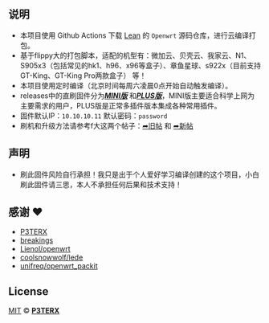 ## 说明

- 本项目使用 Github Actions 下载 [Lean](https://github.com/coolsnowwolf/lede) 的 `Openwrt` 源码仓库，进行云编译打包。
- 基于flippy大的打包脚本，适配的机型有：微加云、贝壳云、我家云、N1、S905x3（包括常见的hk1、h96、x96等盒子）、章鱼星球、s922x（目前支持GT-King、GT-King Pro两款盒子） 等！
- 本项目使用定时编译（北京时间每周六凌晨0点开始自动触发编译）。
- releases中的直刷固件分为[***MINI版***](https://github.com/hhaibo/ARMv8-OpenWrt/releases/tag/ARMv8_MINI) 和[***PLUS版***](https://github.com/hhaibo/ARMv8-OpenWrt/releases/tag/ARMv8_PLUS)，MINI版主要适合科学上网为主要需求的用户，PLUS版是正常多插件版本集成各种常用插件。
- 固件默认IP：`10.10.10.11` 默认密码：`password`
- 刷机和升级方法请参考f大这两个帖子：[➦旧帖](https://www.right.com.cn/forum/thread-981406-1-1.html) 和 [➦新帖](https://www.right.com.cn/forum/thread-4055451-1-1.html)

## 声明
- 刷此固件风险自行承担！我只是出于个人爱好学习编译创建的这个项目，小白刷此固件请三思，本人不承担任何后果和技术支持！

## 感谢 ❤️

- [P3TERX](https://github.com/P3TERX/Actions-OpenWrt)
- [breakings](https://github.com/breakings/OpenWrt)
- [Lienol/openwrt](https://github.com/Lienol/openwrt)
- [coolsnowwolf/lede](https://github.com/coolsnowwolf/lede)
- [unifreq/openwrt_packit](https://github.com/unifreq/openwrt_packit)

## License

[MIT](https://github.com/P3TERX/Actions-OpenWrt/blob/main/LICENSE) © [**P3TERX**](https://p3terx.com)
